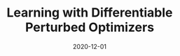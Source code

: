 ---
title: "Learning with Differentiable Perturbed Optimizers"
collection: publications
permalink: /publications/2020-12-01-Learning-with-Differentiable-Perturbed-Optimizers
date: 2020-12-01
paperurl: 'https://proceedings.neurips.cc/paper/2020/hash/6bb56208f672af0dd65451f869fedfd9-Abstract.html'
code: 'https://github.com/google-research/google-research/tree/master/perturbations'
citation: 'Q.&nbsp;Berthet, M.&nbsp;Blondel, O.&nbsp;Teboul, M.&nbsp;Cuturi, J.-P. Vert, &amp; F.R. Bach.
Learning with differentiable perturbed optimizers.
In H.&nbsp;Larochelle, M.&nbsp;Ranzato, R.&nbsp;Hadsell, M.F. Balcan, &amp; H.&nbsp;Lin (Eds), <em>Advances in Neural Information Processing Systems (NeurIPS 2020)</em>, volume&nbsp;33, 9508–9519. Curran Associates, Inc., 2020.'
---